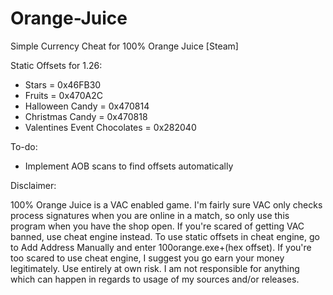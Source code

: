 # Orange-Juice
Simple Currency Cheat for 100% Orange Juice [Steam]

Static Offsets for 1.26:

- Stars = 0x46FB30
- Fruits = 0x470A2C
- Halloween Candy = 0x470814
- Christmas Candy = 0x470818
- Valentines Event Chocolates = 0x282040

To-do:
- Implement AOB scans to find offsets automatically

Disclaimer:

100% Orange Juice is a VAC enabled game. I'm fairly sure VAC only checks process signatures when you are online in a match, so only use this program when you have the shop open. If you're scared of getting VAC banned, use cheat engine instead. To use static offsets in cheat engine, go to Add Address Manually and enter 100orange.exe+(hex offset). If you're too scared to use cheat engine, I suggest you go earn your money legitimately.  Use entirely at own risk. I am not responsible for anything which can happen in regards to usage of my sources and/or releases.
